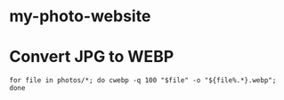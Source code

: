 # my-photo-website

# Convert JPG to WEBP
`for file in photos/*; do cwebp -q 100 "$file" -o "${file%.*}.webp"; done`
